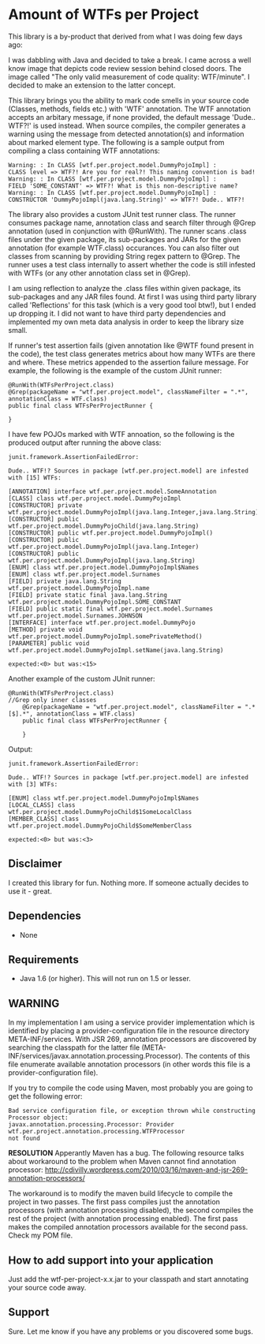 Amount of WTFs per Project
==========================
This library is a by-product that derived from what I was doing few days ago:

I was dabbling with Java and decided to take a break. I came across a well know image that 
depicts code review session behind closed doors. The image called "The only valid measurement of code 
quality: WTF/minute". I decided to make an extension to the latter concept.

This library brings you the ability to mark code smells in your source code (Classes, methods, fields etc.) 
with 'WTF' annotation. The WTF annotation accepts an arbitary message, if none provided, the default
message 'Dude.. WTF?!' is used instead. When source compiles, the compiler generates a warning using the message from detected 
annotation(s) and information about marked element type. The following is a sample output from compiling a class 
containing WTF annotations:

	Warning: : In CLASS [wtf.per.project.model.DummyPojoImpl] :
	CLASS level => WTF?! Are you for real?! This naming convention is bad!
	Warning: : In CLASS [wtf.per.project.model.DummyPojoImpl] :
	FIELD 'SOME_CONSTANT' => WTF?! What is this non-descriptive name?
	Warning: : In CLASS [wtf.per.project.model.DummyPojoImpl] :
	CONSTRUCTOR 'DummyPojoImpl(java.lang.String)' => WTF?! Dude.. WTF?!

The library also provides a custom JUnit test runner class. The runner consumes package name, annotation class and search 
filter through @Grep annotation (used in conjunction with @RunWith). The runner scans .class files under the 
given package, its sub-packages and JARs for the given annotation (for example WTF.class) occurances. You can also filter 
out classes from scanning by providing String regex pattern to @Grep. The runner uses a test class internally to 
assert whether the code is still infested with WTFs (or any other annotation class set in @Grep). 

I am using reflection to analyze the .class files within given package, its sub-packages and any JAR files found. 
At first I was using third party library called 'Reflections' for this task (which is a very good tool btw!), but I ended up 
dropping it. I did not want to have third party dependencies and implemented my own meta data analysis in order to keep
the library size small. 

If runner's test assertion fails (given annotation like @WTF found present in the code), the test class generates 
metrics about how many WTFs are there and where. These metrics appended to the assertion failure message. 
For example, the following is the example of the custom JUnit runner:

	@RunWith(WTFsPerProject.class)
	@Grep(packageName = "wtf.per.project.model", classNameFilter = ".*", annotationClass = WTF.class)
	public final class WTFsPerProjectRunner {
	
	}

I have few POJOs marked with WTF annoation, so the following is the produced output after running the above class:

	junit.framework.AssertionFailedError: 
	
	Dude.. WTF!? Sources in package [wtf.per.project.model] are infested with [15] WTFs:

	[ANNOTATION] interface wtf.per.project.model.SomeAnnotation
	[CLASS] class wtf.per.project.model.DummyPojoImpl
	[CONSTRUCTOR] private wtf.per.project.model.DummyPojoImpl(java.lang.Integer,java.lang.String)
	[CONSTRUCTOR] public wtf.per.project.model.DummyPojoChild(java.lang.String)
	[CONSTRUCTOR] public wtf.per.project.model.DummyPojoImpl()
	[CONSTRUCTOR] public wtf.per.project.model.DummyPojoImpl(java.lang.Integer)
	[CONSTRUCTOR] public wtf.per.project.model.DummyPojoImpl(java.lang.String)
	[ENUM] class wtf.per.project.model.DummyPojoImpl$Names
	[ENUM] class wtf.per.project.model.Surnames
	[FIELD] private java.lang.String wtf.per.project.model.DummyPojoImpl.name
	[FIELD] private static final java.lang.String wtf.per.project.model.DummyPojoImpl.SOME_CONSTANT
	[FIELD] public static final wtf.per.project.model.Surnames wtf.per.project.model.Surnames.JOHNSON
	[INTERFACE] interface wtf.per.project.model.DummyPojo	
	[METHOD] private void wtf.per.project.model.DummyPojoImpl.somePrivateMethod()
	[PARAMETER] public void wtf.per.project.model.DummyPojoImpl.setName(java.lang.String)

	expected:<0> but was:<15>

Another example of the custom JUnit runner:

	@RunWith(WTFsPerProject.class)       
	//Grep only inner classes                                                                           
        @Grep(packageName = "wtf.per.project.model", classNameFilter = ".*[$].*", annotationClass = WTF.class)               
        public final class WTFsPerProjectRunner {                                                                       
                                                                                                                        
        }

Output:

	junit.framework.AssertionFailedError: 

	Dude.. WTF!? Sources in package [wtf.per.project.model] are infested with [3] WTFs:

	[ENUM] class wtf.per.project.model.DummyPojoImpl$Names
	[LOCAL_CLASS] class wtf.per.project.model.DummyPojoChild$1SomeLocalClass
	[MEMBER_CLASS] class wtf.per.project.model.DummyPojoChild$SomeMemberClass

 	expected:<0> but was:<3>

Disclaimer
----------
I created this library for fun. Nothing more. If someone actually decides to use it - great.

Dependencies
------------
* None

Requirements                                                                                                            
------------
* Java 1.6 (or higher). This will not run on 1.5 or lesser.

WARNING
-------
In my implementation I am using a service provider implementation which is identified by placing a provider-configuration 
file in the resource directory META-INF/services. With JSR 269, annotation processors are discovered by searching the 
classpath for the latter file (META-INF/services/javax.annotation.processing.Processor). The contents of this file enumerate 
available annotation processors (in other words this file is a provider-configuration file). 

If you try to compile the code using Maven, most probably you are going to get the following error:

	Bad service configuration file, or exception thrown while constructing Processor object: 
	javax.annotation.processing.Processor: Provider wtf.per.project.annotation.processing.WTFProcessor 
	not found

**RESOLUTION**
Apperantly Maven has a bug. The following resource talks about workaround to the problem when Maven cannot find 
annotation processor: http://cdivilly.wordpress.com/2010/03/16/maven-and-jsr-269-annotation-processors/

The workaround is to modify the maven build lifecycle to compile the project in two passes. The first pass compiles 
just the annotation processors (with annotation processing disabled), the second compiles the rest of the project 
(with annotation processing enabled). The first pass makes the compiled annotation processors available for 
the second pass. Check my POM file.

How to add support into your application
----------------------------------------
Just add the wtf-per-project-x.x.jar to your classpath and start annotating your source code away.

Support
-------
Sure. Let me know if you have any problems or you discovered some bugs.
